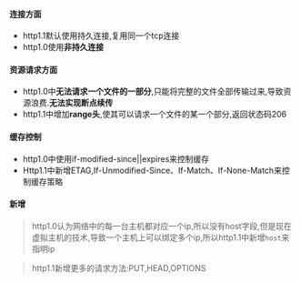 #### 连接方面

* http1.1默认使用持久连接,复用同一个tcp连接
* http1.0使用**非持久连接**

#### 资源请求方面

* http1.0中**无法请求一个文件的一部分**,只能将完整的文件全部传输过来,导致资源浪费.**无法实现断点续传**
* http1.1中增加**range头**,使其可以请求一个文件的某一个部分,返回状态码206

#### 缓存控制

* http1.0中使用if-modified-since||expires来控制缓存
* Http1.1中新增ETAG,If-Unmodified-Since、If-Match、If-None-Match来控制缓存策略

#### 新增

> http1.0认为网络中的每一台主机都对应一个ip,所以没有host字段,但是现在虚拟主机的技术,导致一个主机上可以绑定多个ip,所以http1.1中新增`host`来指明ip

> http1.1新增更多的请求方法:PUT,HEAD,OPTIONS

